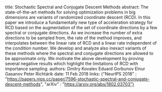 title: Stochastic Spectral and Conjugate Descent Methods
abstract: The state-of-the-art methods for solving optimization problems in big dimensions are variants of randomized coordinate descent (RCD). In this paper we introduce a fundamentally new type of acceleration strategy for RCD based on the augmentation of the set of coordinate directions by a few spectral or conjugate directions. As we increase the number of extra directions to be sampled from, the rate of the method improves, and interpolates between the linear rate of RCD and a linear rate independent of the condition number. We develop and analyze also inexact variants of these methods where the spectral and conjugate directions are allowed to be approximate only. We motivate the above development by proving several negative results which highlight the limitations of RCD with importance sampling.
authors: Dmitry Kovalev
        Eduard Gorbunov
        Elnur Gasanov
        Peter Richt&aacute;rik
date: 11 Feb 2018
links: {"NeurIPS 2018" : "https://papers.nips.cc/paper/7596-stochastic-spectral-and-conjugate-descent-methods", "arXiv" : "https://arxiv.org/abs/1802.03703"}